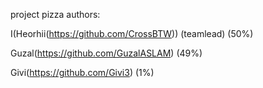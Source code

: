 project pizza 
authors:

I(Heorhii(https://github.com/CrossBTW)) (teamlead) (50%)
        
Guzal(https://github.com/GuzalASLAM) (49%)

Givi(https://github.com/Givi3) (1%)

